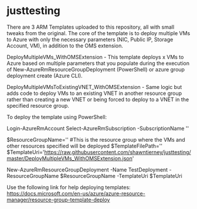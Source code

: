 # justtesting

There are 3 ARM Templates uploaded to this repository, all with small tweaks from the original.  The core of the template is to deploy multiple VMs to Azure with only the necessary parameters (NIC, Public IP, Storage Account, VM), in addition to the OMS extension.  

DeployMultipleVMs_WithOMSExtension - This template deploys x VMs to Azure based on multiple parameters that you populate during the execution of  New-AzureRmResourceGroupDeployment (PowerShell) or azure group deployment create (Azure CLI).

DeployMultipleVMsToExistingVNET_WithOMSExtension - Same logic but adds code to deploy VMs to an existing VNET in another resource group rather than creating a new VNET or being forced to deploy to a VNET in the specified resource group.

To deploy the template using PowerShell: 

Login-AzureRmAccount 
Select-AzureRmSubscription -SubscriptionName '<subscription name>'

$ResourceGroupName='<resource group name>' #This is the resource group where the VMs and other resources specified will be deployed
$TemplateFilePath='<local path to template>'
$TemplateUri='https://raw.githubusercontent.com/shawntierney/justtesting/master/DeployMultipleVMs_WithOMSExtension.json'

New-AzureRmResourceGroupDeployment -Name TestDeployment -ResourceGroupName $ResourceGroupName -TemplateUri $TemplateUri 

Use the following link for help deploying templates: https://docs.microsoft.com/en-us/azure/azure-resource-manager/resource-group-template-deploy
